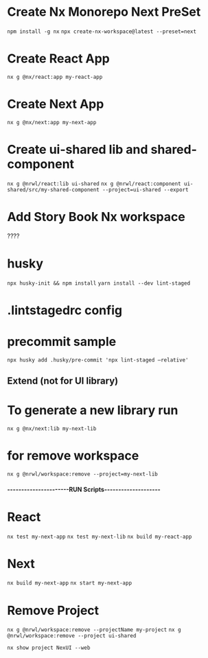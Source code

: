 # Create Nx Monorepo Next PreSet

`npm install -g nx`
`npx create-nx-workspace@latest --preset=next`

# Create React App

`nx g @nx/react:app my-react-app`

# Create Next App

`nx g @nx/next:app my-next-app`

# Create ui-shared lib and shared-component

`nx g @nrwl/react:lib ui-shared`
`nx g @nrwl/react:component ui-shared/src/my-shared-component --project=ui-shared --export`

# Add Story Book Nx workspace

????

# husky

`npx husky-init && npm install`
`yarn install --dev lint-staged`

# .lintstagedrc config

<!-- {
"*.ts": ["nx affected:lint --fix --files"],
"*": ["npx nx format:write --files"],
"*.scss": ["npx stylelint --fix"]
} -->

# precommit sample

`npx husky add .husky/pre-commit 'npx lint-staged –relative'`

<!-- #!/usr/bin/env sh
. "$(dirname -- "$0")/_/husky.sh"

npx lint-staged --relative  -->
<!-- ---------------------------------- -->

## Extend (not for UI library)

# To generate a new library run

`nx g @nx/next:lib my-next-lib`

# for remove workspace

`nx g @nrwl/workspace:remove --project=my-next-lib`

#### ----------------------RUN Scripts--------------------

# React

`nx test my-next-app`
`nx test my-next-lib`
`nx build my-react-app`

# Next

`nx build my-next-app`
`nx start my-next-app`

# Remove Project

`nx g @nrwl/workspace:remove --projectName my-project`
`nx g @nrwl/workspace:remove --project ui-shared`

`nx show project NexUI --web`
